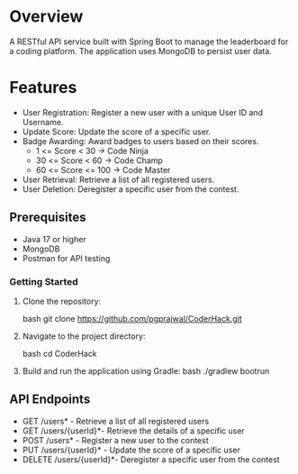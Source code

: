 # Overview

A RESTful API service built with Spring Boot to manage the leaderboard for a coding platform.
The application uses MongoDB to persist user data.

# Features

- User Registration: Register a new user with a unique User ID and Username.
- Update Score: Update the score of a specific user.
- Badge Awarding: Award badges to users based on their scores.
  - 1 <= Score < 30 -> Code Ninja
  - 30 <= Score < 60 -> Code Champ
  - 60 <= Score <= 100 -> Code Master
- User Retrieval: Retrieve a list of all registered users.
- User Deletion: Deregister a specific user from the contest.

## Prerequisites

- Java 17 or higher
- MongoDB
- Postman for API testing

### Getting Started

1. Clone the repository:

    bash
    git clone https://github.com/pgprajwal/CoderHack.git
    

2. Navigate to the project directory:

    bash
    cd CoderHack
    

3. Build and run the application using Gradle:
bash
    ./gradlew bootrun
    

## API Endpoints

- GET /users* - Retrieve a list of all registered users
- GET /users/{userId}*- Retrieve the details of a specific user
- POST /users* - Register a new user to the contest
- PUT /users/{userId}* - Update the score of a specific user
- DELETE /users/{userId}*- Deregister a specific user from the contest

